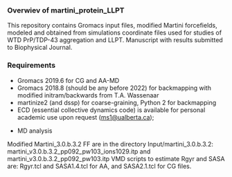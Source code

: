 ### Overwiev of martini_protein_LLPT
This repository contains Gromacs input files, modified Martini forcefields, modeled and obtained from simulations coordinate files used for studies of WTD PrP/TDP-43 aggregation and LLPT. Manuscript with results submitted to Biophysical Journal.
### Requirements
- Gromacs 2019.6 for CG and AA-MD
- Gromacs 2018.8 (should be any before 2022) for backmapping with modified initram/backwards from T.A. Wassenaar
- martinize2 (and dssp) for coarse-graining, Python 2 for backmapping
- ECD (essential collective dynamics code) is available for personal academic use upon request (ms1@ualberta.ca); 
 + MD analysis

Modified Martini_3.0.b.3.2 FF are in the directory Input/martini_3.0.b.3.2: martini_v3.0.b.3.2_pp092_pw103_ions1029.itp and martini_v3.0.b.3.2_pp092_pw103.itp 
VMD scripts to estimate Rgyr and SASA are: Rgyr.tcl and SASA1.4.tcl for AA, and SASA2.1.tcl for CG files.

